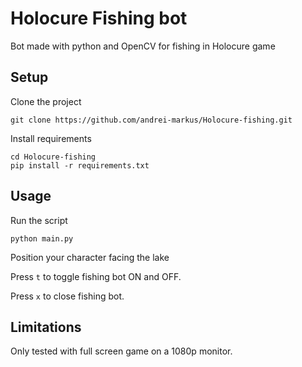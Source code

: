 # Holocure Fishing bot
Bot made with python and OpenCV for fishing in Holocure game

## Setup
Clone the project

```shell
git clone https://github.com/andrei-markus/Holocure-fishing.git
```

Install requirements

```shell
cd Holocure-fishing
pip install -r requirements.txt
```
## Usage

Run the script

```shell
python main.py
```
Position your character facing the lake

Press `t` to toggle fishing bot ON and OFF.

Press `x` to close fishing bot.

## Limitations
Only tested with full screen game on a 1080p monitor.
